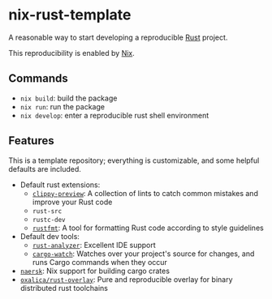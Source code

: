 # nix-rust-template

A reasonable way to start developing a reproducible
[Rust](https://www.rust-lang.org) project.

This reproducibility is enabled by [Nix](https://nixos.org/).

## Commands

* `nix build`: build the package
* `nix run`: run the package
* `nix develop`: enter a reproducible rust shell environment

## Features

This is a template repository; everything is customizable, and some helpful
defaults are included.

* Default rust extensions:
  * [`clippy-preview`](https://github.com/rust-lang/rust-clippy): A collection
    of lints to catch common mistakes and improve your Rust code
  * `rust-src`
  * `rustc-dev`
  * [`rustfmt`](https://github.com/rust-lang/rustfmt): A tool for formatting
    Rust code according to style guidelines
* Default dev tools:
  * [`rust-analyzer`](https://github.com/rust-analyzer/rust-analyzer): Excellent
    IDE support
  * [`cargo-watch`](https://github.com/watchexec/cargo-watch): Watches over your
    project's source for changes, and runs Cargo commands when they occur
* [`naersk`](https://github.com/nix-community/naersk): Nix support for building
  cargo crates
* [`oxalica/rust-overlay`](https://github.com/oxalica/rust-overlay/): Pure and
  reproducible overlay for binary distributed rust toolchains

